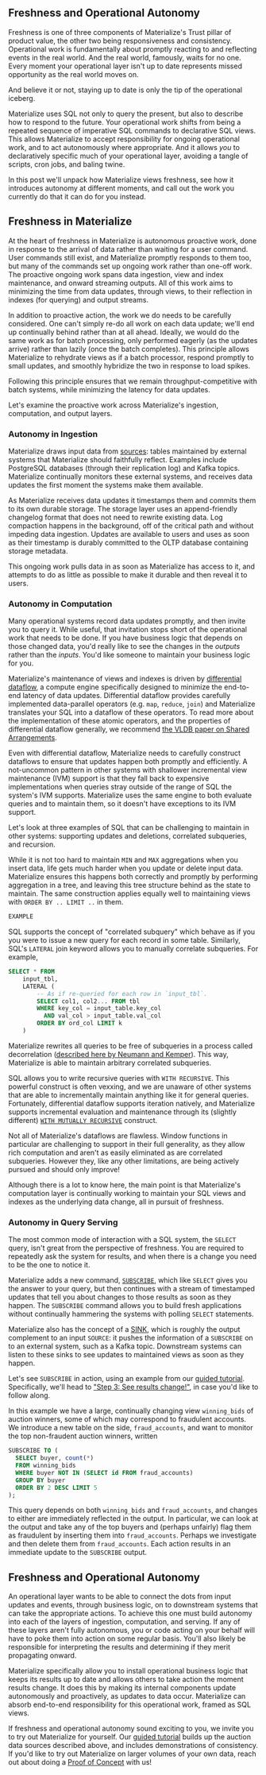 ## Freshness and Operational Autonomy

Freshness is one of three components of Materialize's Trust pillar of product value, the other two being responsiveness and consistency.
Operational work is fundamentally about promptly reacting to and reflecting events in the real world. 
And the real world, famously, waits for no one.
Every moment your operational layer isn't up to date represents missed opportunity as the real world moves on.

And believe it or not, staying up to date is only the tip of the operational iceberg.

Materialize uses SQL not only to query the present, but also to describe how to respond to the future.
Your operational work shifts from being a repeated sequence of imperative SQL commands to declarative SQL views.
This allows Materialize to accept responsibility for ongoing operational work, and to act autonomously where appropriate.
And it allows *you* to declaratively specific much of your operational layer, avoiding a tangle of scripts, cron jobs, and baling twine.

In this post we'll unpack how Materialize views freshness, see how it introduces autonomy at different moments, and call out the work you currently do that it can do for you instead.

## Freshness in Materialize

At the heart of freshness in Materialize is autonomous proactive work, done in response to the arrival of data rather than waiting for a user command.
User commands still exist, and Materialize promptly responds to them too, but many of the commands set up ongoing work rather than one-off work.
The proactive ongoing work spans data ingestion, view and index maintenance, and onward streaming outputs.
All of this work aims to minimizing the time from data updates, through views, to their reflection in indexes (for querying) and output streams.

In addition to proactive action, the work we do needs to be carefully considered.
One can't simply re-do all work on each data update; we'll end up continually behind rather than at all ahead.
Ideally, we would do the same work as for batch processing, only performed eagerly (as the updates arrive) rather than lazily (once the batch completes).
This principle allows Materialize to rehydrate views as if a batch processor, respond promptly to small updates, and smoothly hybridize the two in response to load spikes.

Following this principle ensures that we remain throughput-competitive with batch systems, while minimizing the latency for data updates.

Let's examine the proactive work across Materialize's ingestion, computation, and output layers.

### Autonomy in Ingestion

Materialize draws input data from [sources](https://materialize.com/docs/sql/create-source/): tables maintained by external systems that Materialize should faithfully reflect.
Examples include PostgreSQL databases (through their replication log) and Kafka topics.
Materialize continually monitors these external systems, and receives data updates the first moment the systems make them available.

As Materialize receives data updates it timestamps them and commits them to its own durable storage.
The storage layer uses an append-friendly changelog format that does not need to rewrite existing data.
Log compaction happens in the background, off of the critical path and without impeding data ingestion.
Updates are available to users and uses as soon as their timestamp is durably committed to the OLTP database containing storage metadata.

This ongoing work pulls data in as soon as Materialize has access to it, and attempts to do as little as possible to make it durable and then reveal it to users.

### Autonomy in Computation

Many operational systems record data updates promptly, and then invite you to query it.
While useful, that invitation stops short of the operational work that needs to be done.
If you have business logic that depends on those changed data, you'd really like to see the changes in the *outputs* rather than the *inputs*.
You'd like someone to maintain your business logic for you.

Materialize's maintenance of views and indexes is driven by [differential dataflow](https://github.com/TimelyDataflow/differential-dataflow), a compute engine specifically designed to minimize the end-to-end latency of data updates.
Differential dataflow provides carefully implemented data-parallel operators (e.g. `map`, `reduce`, `join`) and Materialize translates your SQL into a dataflow of these operators.
To read more about the implementation of these atomic operators, and the properties of differential dataflow generally, we recommend [the VLDB paper on Shared Arrangements](http://www.vldb.org/pvldb/vol13/p1793-mcsherry.pdf).

Even with differential dataflow, Materialize needs to carefully construct dataflows to ensure that updates happen both promptly and efficiently.
A not-uncommon pattern in other systems with shallower incremental view maintenance (IVM) support is that they fall back to expensive implementations when queries stray outside of the range of SQL the system's IVM supports.
Materialize uses the same engine to both evaluate queries and to maintain them, so it doesn't have exceptions to its IVM support.

Let's look at three examples of SQL that can be challenging to maintain in other systems: supporting updates and deletions, correlated subqueries, and recursion.

While it is not too hard to maintain `MIN` and `MAX` aggregations when you insert data, life gets much harder when you update or delete input data.
Materialize ensures this happens both correctly and promptly by performing aggregation in a tree, and leaving this tree structure behind as the state to maintain. 
The same construction applies equally well to maintaining views with `ORDER BY .. LIMIT ..` in them.

```sql
EXAMPLE
```

SQL supports the concept of "correlated subquery" which behave as if you you were to issue a new query for each record in some table.
Similarly, SQL's `LATERAL` join keyword allows you to manually correlate subqueries. 
For example, 
```sql
SELECT * FROM
    input_tbl,
    LATERAL (
        -- As if re-queried for each row in `input_tbl`.
        SELECT col1, col2... FROM tbl
        WHERE key_col = input_table.key_col
          AND val_col > input_table.val_col
        ORDER BY ord_col LIMIT k
    )
```
Materialize rewrites all queries to be free of subqueries in a process called decorrelation ([described here by Neumann and Kemper](https://cs.emis.de/LNI/Proceedings/Proceedings241/383.pdf)).
This way, Materialize is able to maintain arbitrary correlated subqueries.

SQL allows you to write recursive queries with `WITH RECURSIVE`.
This powerful construct is often vexxing, and we are unaware of other systems that are able to incrementally maintain anything like it for general queries.
Fortunately, differential dataflow supports iteration natively, and Materialize supports incremental evaluation and maintenance through its (slightly different) [`WITH MUTUALLY RECURSIVE`](https://materialize.com/docs/sql/recursive-ctes/#details) construct.

Not all of Materialize's dataflows are flawless.
Window functions in particular are challenging to support in their full generality, as they allow rich computation and aren't as easily eliminated as are correlated subqueries.
However they, like any other limitations, are being actively pursued and should only improve!

Although there is a lot to know here, the main point is that Materialize's computation layer is continually working to maintain your SQL views and indexes as the underlying data change, all in pursuit of freshness.

### Autonomy in Query Serving

The most common mode of interaction with a SQL system, the `SELECT` query, isn't great from the perspective of freshness.
You are required to repeatedly ask the system for results, and when there is a change you need to be the one to notice it.

Materialize adds a new command, [`SUBSCRIBE`](https://materialize.com/docs/sql/subscribe/), which like `SELECT` gives you the answer to your query, but then continues with a stream of timestamped updates that tell you about changes to those results as soon as they happen.
The `SUBSCRIBE` command allows you to build fresh applications without continually hammering the systems with polling `SELECT` statements.

Materialize also has the concept of a [SINK](https://materialize.com/docs/sql/create-sink/), which is roughly the output complement to an input `SOURCE`: it pushes the information of a `SUBSCRIBE` on to an external system, such as a Kafka topic.
Downstream systems can listen to these sinks to see updates to maintained views as soon as they happen.

Let's see `SUBSCRIBE` in action, using an example from our [guided tutorial](https://materialize.com/docs/get-started/quickstart/). 
Specifically, we'll head to ["Step 3: See results change!"](https://materialize.com/docs/get-started/quickstart/#step-3-see-results-change), in case you'd like to follow along.

In this example we have a large, continually changing view `winning_bids` of auction winners, some of which may correspond to fraudulent accounts.
We introduce a new table on the side, `fraud_accounts`, and want to monitor the top non-fraudent auction winners, written
```sql
SUBSCRIBE TO (
  SELECT buyer, count(*)
  FROM winning_bids
  WHERE buyer NOT IN (SELECT id FROM fraud_accounts)
  GROUP BY buyer
  ORDER BY 2 DESC LIMIT 5
);
```
This query depends on both `winning_bids` and `fraud_accounts`, and changes to either are immediately reflected in the output. In particular, we can look at the output and take any of the top buyers and (perhaps unfairly) flag them as fraudulent by inserting them into `fraud_accounts`. Perhaps we investigate and then delete them from `fraud_accounts`. Each action results in an immediate update to the `SUBSCRIBE` output.

## Freshness and Operational Autonomy

An operational layer wants to be able to connect the dots from input updates and events, through business logic, on to downstream systems that can take the appropriate actions.
To achieve this one must build autonomy into each of the layers of ingestion, computation, and serving.
If any of these layers aren't fully autonomous, you or code acting on your behalf will have to poke them into action on some regular basis.
You'll also likely be responsible for interpreting the results and determining if they merit propagating onward.

Materialize specifically allow you to install operational business logic that keeps its results up to date and allows others to take action the moment results change.
It does this by making its internal components update autonomously and proactively, as updates to data occur.
Materialize can absorb end-to-end responsibility for this operational work, framed as SQL views.

If freshness and operational autonomy sound exciting to you, we invite you to try out Materialize for yourself.
Our [guided tutorial](https://www.materialize.com/docs/get-started/quickstart/) builds up the auction data sources described above, and includes demonstrations of consistency.
If you'd like to try out Materialize on larger volumes of your own data, reach out about doing a [Proof of Concept](https://materialize.com/trial/) with us!